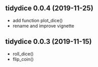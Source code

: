 ## tidydice 0.0.4 (2019-11-25)

* add function plot_dice()
* rename and improve vignette

## tidydice 0.0.3 (2019-11-15)

* roll_dice()
* flip_coin()
